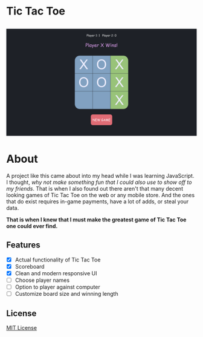 # Tic Tac Toe

## ![](./images/20210911_17h53m20s_grim.png)

# About

A project like this came about into my head while I was learning JavaScript. I thought, *why not make something fun that I could also use to show off to my friends*. That is when I also found out there aren't that many decent looking games of Tic Tac Toe on the web or any mobile store. And the ones that do exist requires in-game payments, have a lot of adds, or steal your data.

**That is when I knew that I must make the greatest game of Tic Tac Toe one could ever find.**

## Features

- [x] Actual functionality of Tic Tac Toe
- [x] Scoreboard
- [x] Clean and modern responsive UI
- [ ] Choose player names
- [ ] Option to player against computer
- [ ] Customize board size and winning length 

## License

[MIT License](./LICENSE)
